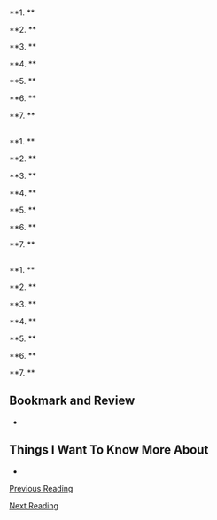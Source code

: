 # 

## []()

**1. **


**2. **


**3. **


**4. **


**5. **


**6. **


**7. **

## []()

**1. **


**2. **


**3. **


**4. **


**5. **


**6. **


**7. **


## []()

**1. **


**2. **


**3. **


**4. **


**5. **


**6. **


**7. **


## Bookmark and Review

-

## Things I Want To Know More About

-

[Previous Reading](./class-03.md)

[Next Reading](./class-05.md)
